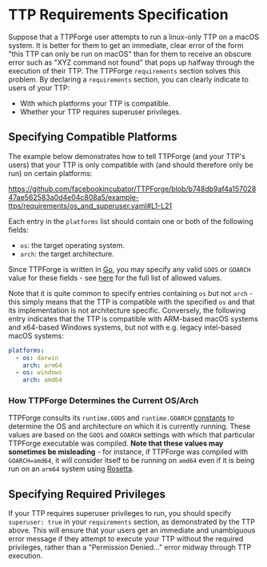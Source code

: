# TTP Requirements Specification

Suppose that a TTPForge user attempts to run a linux-only TTP on a macOS system.
It is better for them to get an immediate, clear error of the form "this TTP can
only be run on macOS" than for them to receive an obscure error such as "XYZ
command not found" that pops up halfway through the execution of their TTP. The
TTPForge `requirements` section solves this problem. By declaring a
`requirements` section, you can clearly indicate to users of your TTP:

- With which platforms your TTP is compatible.
- Whether your TTP requires superuser privileges.

## Specifying Compatible Platforms

The example below demonstrates how to tell TTPForge (and your TTP's users) that
your TTP is only compatible with (and should therefore only be run) on certain
platforms:

https://github.com/facebookincubator/TTPForge/blob/b748db9af4a15702847ae562583a0d4e04c808a5/example-ttps/requirements/os_and_superuser.yaml#L1-L21

Each entry in the `platforms` list should contain one or both of the following
fields:

- `os`: the target operating system.
- `arch`: the target architecture.

Since TTPForge is written in [Go](https://go.dev/), you may specify any valid
`GOOS` or `GOARCH` value for these fields - see
[here](https://go.dev/doc/install/source#environment) for the full list of
allowed values.

Note that it is quite common to specify entries containing `os` but not `arch` -
this simply means that the TTP is compatible with the specified `os` and that
its implementation is not architecture specific. Conversely, the following entry
indicates that the TTP is compatible with ARM-based macOS systems and x64-based
Windows systems, but not with e.g. legacy intel-based macOS systems:

```yml
platforms:
  - os: darwin
    arch: arm64
  - os: windows
    arch: amd64
```

### How TTPForge Determines the Current OS/Arch

TTPForge consults its `runtime.GOOS` and `runtime.GOARCH`
[constants](https://pkg.go.dev/runtime#pkg-constants) to determine the OS and
architecture on which it is currently running. These values are based on the
`GOOS` and `GOARCH` settings with which that particular TTPForge executable was
compiled. **Note that these values may sometimes be misleading** - for instance,
if TTPForge was compiled with `GOARCH=amd64`, it will consider itself to be
running on `amd64` even if it is being run on an `arm64` system using
[Rosetta](https://support.apple.com/en-us/HT211861).

## Specifying Required Privileges

If your TTP requires superuser privileges to run, you should specify
`superuser: true` in your `requirements` section, as demonstrated by the TTP
above. This will ensure that your users get an immediate and unambiguous error
message if they attempt to execute your TTP without the required privileges,
rather than a "Permission Denied..." error midway through TTP execution.
